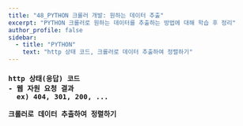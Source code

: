 ```yaml
---
title: "48_PYTHON 크롤러 개발: 원하는 데이터 추출"
excerpt: "PYTHON 크롤러로 원하는 데이터를 추출하는 방법에 대해 학습 후 정리"
author_profile: false
sidebar:
  - title: "PYTHON"
    text: "http 상태 코드, 크롤러로 데이터 추출하여 정렬하기"
---
```

<h4>
<pre>
http 상태(응답) 코드
- 웹 자원 요청 결과
  ex) 404, 301, 200, ...<br>
크롤러로 데이터 추출하여 정렬하기
<script src="https://gist.github.com/nyj001012/fbcb645754d49de823a63219720fca47.js"></script>
</pre>
</h4>
